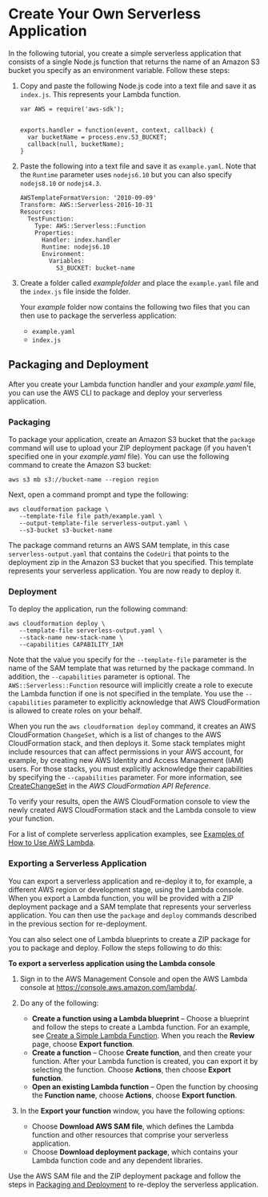 # Create Your Own Serverless Application<a name="serverless-deploy-wt"></a>

In the following tutorial, you create a simple serverless application that consists of a single Node\.js function that returns the name of an Amazon S3 bucket you specify as an environment variable\. Follow these steps:

1. Copy and paste the following Node\.js code into a text file and save it as `index.js`\. This represents your Lambda function\. 

   ```
   var AWS = require('aws-sdk');
        
   
   exports.handler = function(event, context, callback) {  
     var bucketName = process.env.S3_BUCKET;       
     callback(null, bucketName);     
   }
   ```

1. Paste the following into a text file and save it as `example.yaml`\. Note that the `Runtime` parameter uses `nodejs6.10` but you can also specify `nodejs8.10` or `nodejs4.3`\.

   ```
   AWSTemplateFormatVersion: '2010-09-09'
   Transform: AWS::Serverless-2016-10-31
   Resources:
     TestFunction:
       Type: AWS::Serverless::Function
       Properties:
         Handler: index.handler
         Runtime: nodejs6.10
         Environment:
           Variables: 
             S3_BUCKET: bucket-name
   ```

1. Create a folder called *examplefolder* and place the `example.yaml` file and the `index.js` file inside the folder\.

   Your *example* folder now contains the following two files that you can then use to package the serverless application:
   + `example.yaml`
   +  `index.js` 

## Packaging and Deployment<a name="serverless-deploy"></a>

After you create your Lambda function handler and your *example\.yaml* file, you can use the AWS CLI to package and deploy your serverless application\.

### Packaging<a name="serverless-pack"></a>

To package your application, create an Amazon S3 bucket that the `package` command will use to upload your ZIP deployment package \(if you haven't specified one in your *example\.yaml* file\)\. You can use the following command to create the Amazon S3 bucket: 

```
aws s3 mb s3://bucket-name --region region
```

Next, open a command prompt and type the following:

```
aws cloudformation package \
   --template-file file path/example.yaml \
   --output-template-file serverless-output.yaml \
   --s3-bucket s3-bucket-name
```

The package command returns an AWS SAM template, in this case `serverless-output.yaml` that contains the `CodeUri` that points to the deployment zip in the Amazon S3 bucket that you specified\. This template represents your serverless application\. You are now ready to deploy it\.

### Deployment<a name="serv-deploy"></a>

To deploy the application, run the following command:

```
aws cloudformation deploy \
   --template-file serverless-output.yaml \
   --stack-name new-stack-name \
   --capabilities CAPABILITY_IAM
```

Note that the value you specify for the `--template-file` parameter is the name of the SAM template that was returned by the package command\. In addition, the `--capabilities` parameter is optional\. The `AWS::Serverless::Function` resource will implicitly create a role to execute the Lambda function if one is not specified in the template\. You use the `--capabilities` parameter to explicitly acknowledge that AWS CloudFormation is allowed to create roles on your behalf\.

When you run the `aws cloudformation deploy` command, it creates an AWS CloudFormation `ChangeSet`, which is a list of changes to the AWS CloudFormation stack, and then deploys it\. Some stack templates might include resources that can affect permissions in your AWS account, for example, by creating new AWS Identity and Access Management \(IAM\) users\. For those stacks, you must explicitly acknowledge their capabilities by specifying the `--capabilities` parameter\. For more information, see [CreateChangeSet](http://docs.aws.amazon.com/AWSCloudFormation/latest/APIReference/API_CreateChangeSet.html) in the *AWS CloudFormation API Reference*\.

To verify your results, open the AWS CloudFormation console to view the newly created AWS CloudFormation stack and the Lambda console to view your function\.

For a list of complete serverless application examples, see [Examples of How to Use AWS Lambda](use-cases.md)\.

### Exporting a Serverless Application<a name="serverless-export"></a>

You can export a serverless application and re\-deploy it to, for example, a different AWS region or development stage, using the Lambda console\. When you export a Lambda function, you will be provided with a ZIP deployment package and a SAM template that represents your serverless application\. You can then use the `package` and `deploy` commands described in the previous section for re\-deployment\.

 You can also select one of Lambda blueprints to create a ZIP package for you to package and deploy\. Follow the steps following to do this:

**To export a serverless application using the Lambda console**

1. Sign in to the AWS Management Console and open the AWS Lambda console at [https://console\.aws\.amazon\.com/lambda/](https://console.aws.amazon.com/lambda/)\.

1. Do any of the following: 
   + **Create a function using a Lambda blueprint** – Choose a blueprint and follow the steps to create a Lambda function\. For an example, see [Create a Simple Lambda Function](get-started-create-function.md)\. When you reach the **Review** page, choose **Export function**\.
   + **Create a function** – Choose **Create function**, and then create your function\. After your Lambda function is created, you can export it by selecting the function\. Choose **Actions**, then choose **Export function**\. 
   + **Open an existing Lambda function** – Open the function by choosing the **Function name**, choose **Actions**, choose **Export function**\.

1. In the **Export your function** window, you have the following options:
   + Choose **Download AWS SAM file**, which defines the Lambda function and other resources that comprise your serverless application\.
   + Choose **Download deployment package**, which contains your Lambda function code and any dependent libraries\.

Use the AWS SAM file and the ZIP deployment package and follow the steps in [Packaging and Deployment](#serverless-deploy) to re\-deploy the serverless application\.